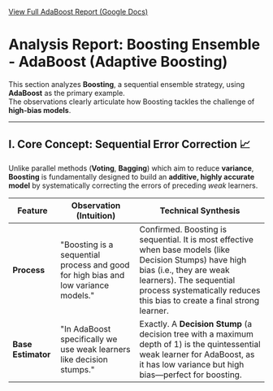 [View Full AdaBoost Report (Google Docs)](https://docs.google.com/document/d/1yMBXdtLXQG9o3I6pJhftz3Usj3Qv03u8JlczORvnjao/edit?usp=sharing)

# Analysis Report: Boosting Ensemble - AdaBoost (Adaptive Boosting)

This section analyzes **Boosting**, a sequential ensemble strategy, using **AdaBoost** as the primary example.  
The observations clearly articulate how Boosting tackles the challenge of **high-bias models**.

---

## I. Core Concept: Sequential Error Correction 📈

Unlike parallel methods (**Voting**, **Bagging**) which aim to reduce **variance**, **Boosting** is fundamentally designed to build an **additive, highly accurate model** by systematically correcting the errors of preceding *weak* learners.

| Feature         | Observation (Intuition)                                             | Technical Synthesis                                                                                  |
|-----------------|---------------------------------------------------------------------|----------------------------------------------------------------------------------------------------|
| **Process**     | "Boosting is a sequential process and good for high bias and low variance models." | Confirmed. Boosting is sequential. It is most effective when base models (like Decision Stumps) have high bias (i.e., they are weak learners). The sequential process systematically reduces this bias to create a final strong learner. |
| **Base Estimator** | "In AdaBoost specifically we use weak learners like decision stumps." | Exactly. A **Decision Stump** (a decision tree with a maximum depth of 1) is the quintessential weak learner for AdaBoost, as it has low variance but high bias—perfect for boosting. |
